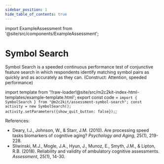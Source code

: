 ```yaml
---
sidebar_position: 1
hide_table_of_contents: true
---
```


import ExampleAssessment from '@site/src/components/ExampleAssessment';

# Symbol Search

Symbol Search is a speeded continuous performance test of conjunctive feature search in which respondents identify matching symbol pairs as quickly and as accurately as they can. (Construct: Attention, speeded performance)

import template from '!!raw-loader!@site/src/m2c2kit-index-html-templates/example-template.html';
export const code = `import { SymbolSearch } from "@m2c2kit/assessment-symbol-search";
const activity = new SymbolSearch();
activity.setParameters({show_quit_button: false});`;

<ExampleAssessment template={template} code={code}/>

References:

- Deary, I.J., Johnson, W., & Starr, J.M. (2010). Are processing speed tasks biomarkers of cognitive aging? *Psychology and Aging*, 25(1), 219-228.
- Sliwinski, M.J., Mogle, J.A., Hyun, J., Munoz, E., Smyth, J.M., & Lipton, R.B. (2018). Reliability and validity of ambulatory cognitive assessments. *Assessment*, 25(1), 14-30.
